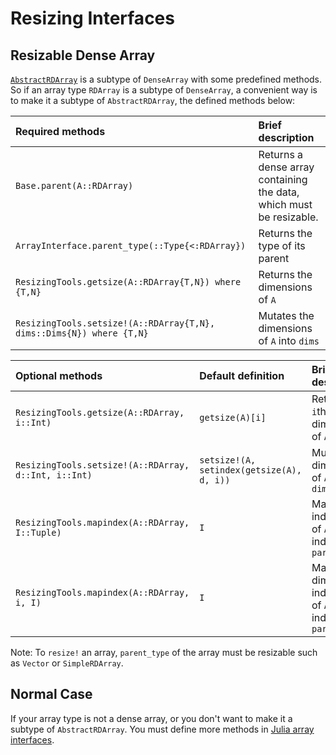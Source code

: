 # Resizing Interfaces

## Resizable Dense Array

[`AbstractRDArray`](@ref) is a subtype of `DenseArray` with some predefined
methods. So if an array type `RDArray` is a subtype of `DenseArray`, 
a convenient way is to make it a subtype of `AbstractRDArray`, the defined
methods below:

| Required methods                                                     | Brief description                                                   |
| :------------------------------------------------------------------- | :------------------------------------------------------------------ |
| `Base.parent(A::RDArray)`                                            | Returns a dense array containing the data, which must be resizable. |
| `ArrayInterface.parent_type(::Type{<:RDArray})`                      | Returns the type of its parent                                      |
| `ResizingTools.getsize(A::RDArray{T,N}) where {T,N}`                 | Returns the dimensions of `A`                                       |
| `ResizingTools.setsize!(A::RDArray{T,N}, dims::Dims{N}) where {T,N}` | Mutates the dimensions of `A` into `dims`                           |

| Optional methods                                     | Default definition                        | Brief description                                      |
| :--------------------------------------------------- | :---------------------------------------- | :----------------------------------------------------- |
| `ResizingTools.getsize(A::RDArray, i::Int)`          | `getsize(A)[i]`                           | Returns the `i`th dimension of `A`                     |
| `ResizingTools.setsize!(A::RDArray, d::Int, i::Int)` | `setsize!(A, setindex(getsize(A), d, i))` | Mutates `i`th dimension of `A` into `dim`              |
| `ResizingTools.mapindex(A::RDArray, I::Tuple)`       | `I`                                       | Map the index(s) `I` of `A` to index(s) of `parent(A)` |
| `ResizingTools.mapindex(A::RDArray, i, I)`           | `I`                                       | Map the `i`-dim index(s) `I` of `A` to index(s) of `parent(A)` |

Note: To `resize!` an array, `parent_type` of the array must be resizable such as `Vector` or `SimpleRDArray`.

## Normal Case

If your array type is not a dense array, or you don't want to make it a subtype
of `AbstractRDArray`. You must define more methods in
[Julia array interfaces](https://docs.julialang.org/en/v1/manual/interfaces/#man-interface-array).